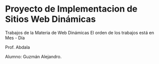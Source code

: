 # Proyecto de Implementacion de Sitios Web Dinámicas

Trabajos de la Materia de Web Dinámicas 
El orden de los trabajos está en Mes - Día


Prof. Abdala

Alumno: Guzmán Alejandro.
